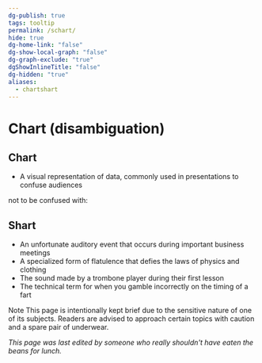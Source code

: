 ```yaml
---
dg-publish: true
tags: tooltip
permalink: /schart/
hide: true
dg-home-link: "false"
dg-show-local-graph: "false"
dg-graph-exclude: "true"
dgShowInlineTitle: "false"
dg-hidden: "true"
aliases:
  - chartshart
---
```


# Chart (disambiguation)

##  Chart

- A visual representation of data, commonly used in presentations to confuse audiences

not to be confused with:
##  Shart

- An unfortunate auditory event that occurs during important business meetings
- A specialized form of flatulence that defies the laws of physics and clothing
- The sound made by a trombone player during their first lesson
- The technical term for when you gamble incorrectly on the timing of a fart

Note This page is intentionally kept brief due to the sensitive nature of one of its subjects. Readers are advised to approach certain topics with caution and a spare pair of underwear.

_This page was last edited by someone who really shouldn't have eaten the beans for lunch._